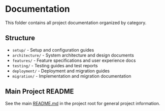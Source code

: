 # Documentation

This folder contains all project documentation organized by category.

## Structure

- `setup/` - Setup and configuration guides
- `architecture/` - System architecture and design documents
- `features/` - Feature specifications and user experience docs
- `testing/` - Testing guides and test reports
- `deployment/` - Deployment and migration guides
- `migration/` - Implementation and migration documentation

## Main Project README

See the main [README.md](../README.md) in the project root for general project information.